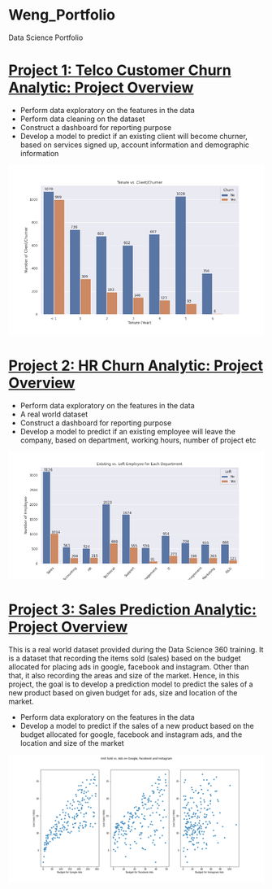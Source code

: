 # Weng_Portfolio
Data Science Portfolio

# [Project 1: Telco Customer Churn Analytic: Project Overview](https://github.com/WengWeng0410/telco_churn_analytic)
* Perform data exploratory on the features in the data
* Perform data cleaning on the dataset 
* Construct a dashboard for reporting purpose 
* Develop a model to predict if an existing client will become churner, based on services signed up, account information and demographic information

![](/images/tenure_client_vs_churner.png)


# [Project 2: HR Churn Analytic: Project Overview](https://github.com/WengWeng0410/HR_Churn_Analytic)
* Perform data exploratory on the features in the data
* A real world dataset
* Construct a dashboard for reporting purpose 
* Develop a model to predict if an existing employee will leave the company, based on department, working hours, number of project etc

![](/images/Exist_vs_Left_Dept.png)

# [Project 3: Sales Prediction Analytic: Project Overview](https://github.com/WengWeng0410/Sales_Prediction_Analytic)
This is a real world dataset provided during the Data Science 360 training. It is a dataset that recording the items sold (sales) based on the budget allocated for placing ads in google, facebook and instagram. Other than that, it also recording the areas and size of the market. Hence, in this project, the goal is to develop a prediction model to predict the sales of a new product based on given budget for ads, size and location of the market. 

* Perform data exploratory on the features in the data
* Develop a model to predict if the sales of a new product based on the budget allocated for google, facebook and instagram ads, and the location and size of the market

![](/images/Unit_Sold_vs_Ads.png)
